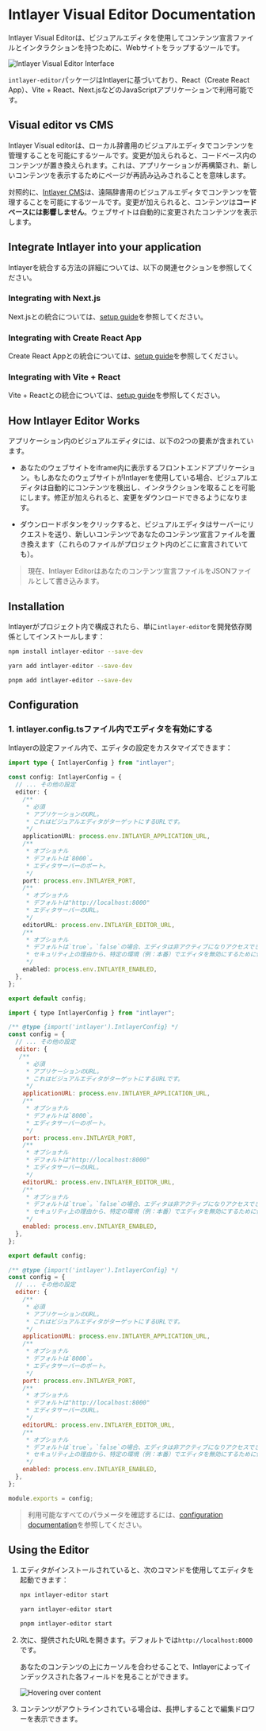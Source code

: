 # Intlayer Visual Editor Documentation

Intlayer Visual Editorは、ビジュアルエディタを使用してコンテンツ宣言ファイルとインタラクションを持つために、Webサイトをラップするツールです。

![Intlayer Visual Editor Interface](https://github.com/aymericzip/intlayer/blob/main/docs/assets/visual_editor.gif)

`intlayer-editor`パッケージはIntlayerに基づいており、React（Create React App）、Vite + React、Next.jsなどのJavaScriptアプリケーションで利用可能です。

## Visual editor vs CMS

Intlayer Visual editorは、ローカル辞書用のビジュアルエディタでコンテンツを管理することを可能にするツールです。変更が加えられると、コードベース内のコンテンツが置き換えられます。これは、アプリケーションが再構築され、新しいコンテンツを表示するためにページが再読み込みされることを意味します。

対照的に、[Intlayer CMS](https://github.com/aymericzip/intlayer/blob/main/docs/ja/intlayer_CMS.md)は、遠隔辞書用のビジュアルエディタでコンテンツを管理することを可能にするツールです。変更が加えられると、コンテンツは**コードベースには影響しません**。ウェブサイトは自動的に変更されたコンテンツを表示します。

## Integrate Intlayer into your application

Intlayerを統合する方法の詳細については、以下の関連セクションを参照してください。

### Integrating with Next.js

Next.jsとの統合については、[setup guide](https://github.com/aymericzip/intlayer/blob/main/docs/ja/intlayer_with_nextjs_15.md)を参照してください。

### Integrating with Create React App

Create React Appとの統合については、[setup guide](https://github.com/aymericzip/intlayer/blob/main/docs/ja/intlayer_with_create_react_app.md)を参照してください。

### Integrating with Vite + React

Vite + Reactとの統合については、[setup guide](https://github.com/aymericzip/intlayer/blob/main/docs/ja/intlayer_with_vite+react.md)を参照してください。

## How Intlayer Editor Works

アプリケーション内のビジュアルエディタには、以下の2つの要素が含まれています。

- あなたのウェブサイトをiframe内に表示するフロントエンドアプリケーション。もしあなたのウェブサイトがIntlayerを使用している場合、ビジュアルエディタは自動的にコンテンツを検出し、インタラクションを取ることを可能にします。修正が加えられると、変更をダウンロードできるようになります。

- ダウンロードボタンをクリックすると、ビジュアルエディタはサーバーにリクエストを送り、新しいコンテンツであなたのコンテンツ宣言ファイルを置き換えます（これらのファイルがプロジェクト内のどこに宣言されていても）。

> 現在、Intlayer Editorはあなたのコンテンツ宣言ファイルをJSONファイルとして書き込みます。

## Installation

Intlayerがプロジェクト内で構成されたら、単に`intlayer-editor`を開発依存関係としてインストールします：

```bash packageManager="npm"
npm install intlayer-editor --save-dev
```

```bash packageManager="yarn"
yarn add intlayer-editor --save-dev
```

```bash packageManager="pnpm"
pnpm add intlayer-editor --save-dev
```

## Configuration

### 1. intlayer.config.tsファイル内でエディタを有効にする

Intlayerの設定ファイル内で、エディタの設定をカスタマイズできます：

```typescript fileName="intlayer.config.ts" codeFormat="typescript"
import type { IntlayerConfig } from "intlayer";

const config: IntlayerConfig = {
  // ... その他の設定
  editor: {
    /**
     * 必須
     * アプリケーションのURL。
     * これはビジュアルエディタがターゲットにするURLです。
     */
    applicationURL: process.env.INTLAYER_APPLICATION_URL,
    /**
     * オプショナル
     * デフォルトは`8000`。
     * エディタサーバーのポート。
     */
    port: process.env.INTLAYER_PORT,
    /**
     * オプショナル
     * デフォルトは"http://localhost:8000"
     * エディタサーバーのURL。
     */
    editorURL: process.env.INTLAYER_EDITOR_URL,
    /**
     * オプショナル
     * デフォルトは`true`。`false`の場合、エディタは非アクティブになりアクセスできません。
     * セキュリティ上の理由から、特定の環境（例：本番）でエディタを無効にするために使用できます。
     */
    enabled: process.env.INTLAYER_ENABLED,
  },
};

export default config;
```

```javascript fileName="intlayer.config.mjs" codeFormat="esm"
import { type IntlayerConfig } from "intlayer";

/** @type {import('intlayer').IntlayerConfig} */
const config = {
  // ... その他の設定
  editor: {
   /**
     * 必須
     * アプリケーションのURL。
     * これはビジュアルエディタがターゲットにするURLです。
     */
    applicationURL: process.env.INTLAYER_APPLICATION_URL,
    /**
     * オプショナル
     * デフォルトは`8000`。
     * エディタサーバーのポート。
     */
    port: process.env.INTLAYER_PORT,
    /**
     * オプショナル
     * デフォルトは"http://localhost:8000"
     * エディタサーバーのURL。
     */
    editorURL: process.env.INTLAYER_EDITOR_URL,
    /**
     * オプショナル
     * デフォルトは`true`。`false`の場合、エディタは非アクティブになりアクセスできません。
     * セキュリティ上の理由から、特定の環境（例：本番）でエディタを無効にするために使用できます。
     */
    enabled: process.env.INTLAYER_ENABLED,
  },
};

export default config;
```

```javascript fileName="intlayer.config.cjs" codeFormat="commonjs"
/** @type {import('intlayer').IntlayerConfig} */
const config = {
  // ... その他の設定
  editor: {
    /**
     * 必須
     * アプリケーションのURL。
     * これはビジュアルエディタがターゲットにするURLです。
     */
    applicationURL: process.env.INTLAYER_APPLICATION_URL,
    /**
     * オプショナル
     * デフォルトは`8000`。
     * エディタサーバーのポート。
     */
    port: process.env.INTLAYER_PORT,
    /**
     * オプショナル
     * デフォルトは"http://localhost:8000"
     * エディタサーバーのURL。
     */
    editorURL: process.env.INTLAYER_EDITOR_URL,
    /**
     * オプショナル
     * デフォルトは`true`。`false`の場合、エディタは非アクティブになりアクセスできません。
     * セキュリティ上の理由から、特定の環境（例：本番）でエディタを無効にするために使用できます。
     */
    enabled: process.env.INTLAYER_ENABLED,
  },
};

module.exports = config;
```

> 利用可能なすべてのパラメータを確認するには、[configuration documentation](https://github.com/aymericzip/intlayer/blob/main/docs/ja/configuration.md)を参照してください。

## Using the Editor

1. エディタがインストールされていると、次のコマンドを使用してエディタを起動できます：

   ```bash packageManager="npm"
   npx intlayer-editor start
   ```

   ```bash packageManager="yarn"
   yarn intlayer-editor start
   ```

   ```bash packageManager="pnpm"
   pnpm intlayer-editor start
   ```

2. 次に、提供されたURLを開きます。デフォルトでは`http://localhost:8000`です。

   あなたのコンテンツの上にカーソルを合わせることで、Intlayerによってインデックスされた各フィールドを見ることができます。

   ![Hovering over content](https://github.com/aymericzip/intlayer/blob/main/docs/assets/intlayer_editor_hover_content.png)

3. コンテンツがアウトラインされている場合は、長押しすることで編集ドロワーを表示できます。
